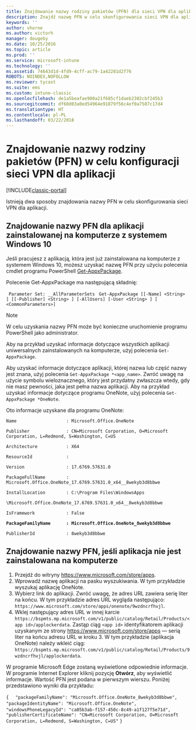 ```yaml
---
title: Znajdowanie nazwy rodziny pakietów (PFN) dla sieci VPN dla aplikacji
description: Znajdź nazwę PFN w celu skonfigurowania sieci VPN dla aplikacji.
keywords: ''
author: vhorne
ms.author: victorh
manager: dougeby
ms.date: 10/25/2016
ms.topic: article
ms.prod: ''
ms.service: microsoft-intune
ms.technology: ''
ms.assetid: 74643d1d-4fd9-4cff-ac79-1a42281d2f76
ROBOTS: NOINDEX,NOFOLLOW
ms.reviewer: tycast
ms.suite: ems
ms.custom: intune-classic
ms.openlocfilehash: de1a5beafae900a21f685cf1daeb2302cbf245b3
ms.sourcegitcommit: df60d03a0ed54964e91879f56c4ef0a7507c17d4
ms.translationtype: HT
ms.contentlocale: pl-PL
ms.lasthandoff: 03/22/2018
---
```

# <a name="find-a-package-family-name-pfn-for-per-app-vpn-configuration"></a>Znajdowanie nazwy rodziny pakietów (PFN) w celu konfiguracji sieci VPN dla aplikacji

[!INCLUDE[classic-portal](../includes/classic-portal.md)]

Istnieją dwa sposoby znajdowania nazwy PFN w celu skonfigurowania sieci VPN dla aplikacji.

## <a name="find-a-pfn-for-an-app-thats-installed-on-a-windows-10-computer"></a>Znajdowanie nazwy PFN dla aplikacji zainstalowanej na komputerze z systemem Windows 10

Jeśli pracujesz z aplikacją, która jest już zainstalowana na komputerze z systemem Windows 10, możesz uzyskać nazwę PFN przy użyciu polecenia cmdlet programu PowerShell [Get-AppxPackage](https://technet.microsoft.com/library/hh856044.aspx).

Polecenie Get-AppxPackage ma następującą składnię:

` Parameter Set: __AllParameterSets`
` Get-AppxPackage [[-Name] <String> ] [[-Publisher] <String> ] [-AllUsers] [-User <String> ] [ <CommonParameters>]`

> [!NOTE]
W celu uzyskania nazwy PFN może być konieczne uruchomienie programu PowerShell jako administrator.

Aby na przykład uzyskać informacje dotyczące wszystkich aplikacji uniwersalnych zainstalowanych na komputerze, użyj polecenia `Get-AppxPackage`.

Aby uzyskać informacje dotyczące aplikacji, której nazwa lub część nazwy jest znana, użyj polecenia `Get-AppxPackage *<app_name>`. Zwróć uwagę na użycie symbolu wieloznacznego, który jest przydatny zwłaszcza wtedy, gdy nie masz pewności, jaka jest pełna nazwa aplikacji. Aby na przykład uzyskać informacje dotyczące programu OneNote, użyj polecenia `Get-AppxPackage *OneNote`.


Oto informacje uzyskane dla programu OneNote:

`Name                   : Microsoft.Office.OneNote`

`Publisher              : CN=Microsoft Corporation, O=Microsoft Corporation, L=Redmond, S=Washington, C=US`

`Architecture           : X64`

`ResourceId             :`

`Version                : 17.6769.57631.0`

`PackageFullName        : Microsoft.Office.OneNote_17.6769.57631.0_x64__8wekyb3d8bbwe`

`InstallLocation        : C:\Program Files\WindowsApps`

`\Microsoft.Office.OneNote_17.6769.57631.0_x64__8wekyb3d8bbwe`

`IsFramework            : False`

**`PackageFamilyName      : Microsoft.Office.OneNote_8wekyb3d8bbwe`**

`PublisherId            : 8wekyb3d8bbwe`



## <a name="find-a-pfn-if-the-app-is-not-installed-on-a-computer"></a>Znajdowanie nazwy PFN, jeśli aplikacja nie jest zainstalowana na komputerze

1.  Przejdź do witryny https://www.microsoft.com/store/apps.
2.  Wprowadź nazwę aplikacji na pasku wyszukiwania. W tym przykładzie wyszukaj aplikację OneNote.
3.  Wybierz link do aplikacji. Zwróć uwagę, że adres URL zawiera serię liter na końcu. W tym przykładzie adres URL wygląda następująco: `https://www.microsoft.com/store/apps/onenote/9wzdncrfhvjl`.
4.  Wklej następujący adres URL w innej karcie `https://bspmts.mp.microsoft.com/v1/public/catalog/Retail/Products/<app id>/applockerdata`. Zastąp ciąg `<app id>` identyfikatorem aplikacji uzyskanym ze strony https://www.microsoft.com/store/apps — serią liter na końcu adresu URL w kroku 3. W tym przykładzie (aplikacja OneNote) należy wkleić ciąg: `https://bspmts.mp.microsoft.com/v1/public/catalog/Retail/Products/9wzdncrfhvjl/applockerdata`.

W programie Microsoft Edge zostaną wyświetlone odpowiednie informacje. W programie Internet Explorer kliknij pozycję **Otwórz**, aby wyświetlić informacje. Wartość PFN jest podana w pierwszym wierszu. Poniżej przedstawiono wyniki dla przykładu:


`{`
`  "packageFamilyName": "Microsoft.Office.OneNote_8wekyb3d8bbwe",`
`  "packageIdentityName": "Microsoft.Office.OneNote",`
`  "windowsPhoneLegacyId": "ca05b3ab-f157-450c-8c49-a1f127f5e71d",`
`  "publisherCertificateName": "CN=Microsoft Corporation, O=Microsoft Corporation, L=Redmond, S=Washington, C=US"`
`}`
